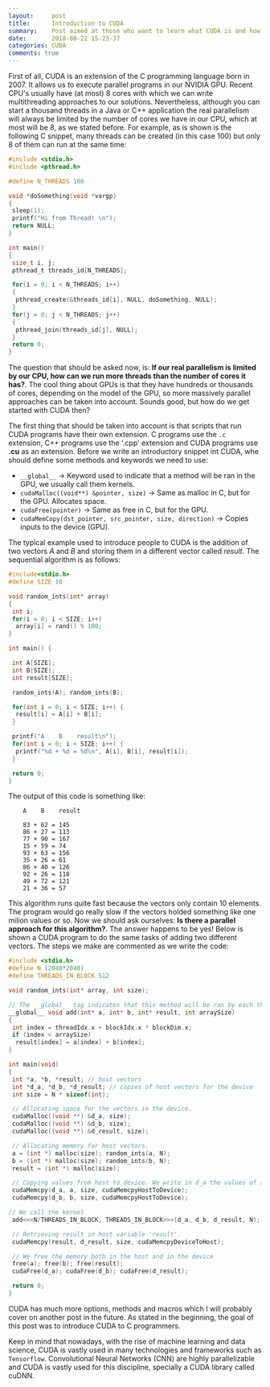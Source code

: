 ```yaml
---
layout:     post
title:      Introduction to CUDA
summary:    Post aimed at those who want to learn what CUDA is and how it works.
date:       2018-08-22 15-23-37
categories: CUDA
comments: true
---
```


First of all, CUDA is an extension of the C programming language born in 2007. It allows us to execute parallel
programs in our NVIDIA GPU. Recent CPU's usually have (at most) 8 cores with which we can write multithreading
approaches to our solutions. Nevertheless, although you can start a thousand threads in a Java or C++ application
the real parallelism will always be limited by the number of cores we have in our CPU, which at most will be 8, as
we stated before. For example, as is shown is the following C snippet, many threads can be created (in this case 100)
but only 8 of them can run at the same time:

```c
#include <stdio.h>
#include <pthread.h>

#define N_THREADS 100

void *doSomething(void *vargp)
{
 sleep(1);
 printf("Hi from Thread! \n");
 return NULL;
}

int main()
{
 size_t i, j;
 pthread_t threads_id[N_THREADS];

 for(i = 0; i < N_THREADS; i++)
 {
  pthread_create(&threads_id[i], NULL, doSomething, NULL);
 }
 for(j = 0; j < N_THREADS; j++)
 {
  pthread_join(threads_id[j], NULL);
 }
 return 0;
}
```

The question that should be asked now, is: **If our real parallelism is limited by our CPU, how can we run more threads
than the number of cores it has?**. The cool thing about GPUs is that they have hundreds or thousands of cores,
depending on the model of the GPU, so more massively parallel approaches can be taken into account. Sounds good, but how
do we get started with CUDA then?

The first thing that should be taken into account is that scripts that run CUDA programs have their own extension.
C programs use the `.c` extension, C++ programs use the '.cpp' extension and CUDA programs use **.cu** as an extension.
Before we write an introductory snippet int CUDA, whe should define some methods and keywords we need to use:

* `__global__` -> Keyword used to indicate that a method will be ran in the GPU, we usually call them kernels.
* `cudaMalloc((void**) &pointer, size)` -> Same as malloc in C, but for the GPU. Allocates space.
* `cudaFree(pointer)` -> Same as free in C, but for the GPU.
* `cudaMemCopy(dst_pointer, src_pointer, size, direction)` -> Copies inputs to the device (GPU).

The typical example used to introduce people to CUDA is the addition of two vectors _A_ and _B_ and storing them in a
different vector called _result_. The sequential algorithm is as follows:

```c
#include<stdio.h>
#define SIZE 10

void random_ints(int* array)
{
 int i;
 for(i = 0; i < SIZE; i++)
  array[i] = rand() % 100;
}

int main() {

 int A[SIZE];
 int B[SIZE];
 int result[SIZE];

 random_ints(A); random_ints(B);

 for(int i = 0; i < SIZE; i++) {
  result[i] = A[i] + B[i];
 }

 printf("A    B    result\n");
 for(int i = 0; i < SIZE; i++) {
  printf("%d + %d = %d\n", A[i], B[i], result[i]);
 }

 return 0;
}
```

The output of this code is something like:

```
    A    B    result

    83 + 62 = 145
    86 + 27 = 113
    77 + 90 = 167
    15 + 59 = 74
    93 + 63 = 156
    35 + 26 = 61
    86 + 40 = 126
    92 + 26 = 118
    49 + 72 = 121
    21 + 36 = 57
```

This algorithm runs quite fast because the vectors only contain 10 elements. The program would go really slow if
the vectors holded something like one milion values or so.
Now we should ask ourselves: **Is there a parallel approach for this algorithm?**. The answer happens to be yes!
Below is shown a CUDA program to do the same tasks of adding two different vectors. The steps we make are commented as
we write the code:

```c
#include <stdio.h>
#define N (2048*2048)
#define THREADS_IN_BLOCK 512

void random_ints(int* array, int size);

// The __global__ tag indicates that this method will be ran by each thread of the GPU.
__global__ void add(int* a, int* b, int* result, int arraySize)
{
 int index = threadIdx.x + blockIdx.x * blockDim.x;
 if (index < arraySize)
  result[index] = a[index] + b[index];
}

int main(void)
{
 int *a, *b, *result; // host vectors
 int *d_a, *d_b, *d_result; // copies of host vectors for the device
 int size = N * sizeof(int);

 // Allocating space for the vectors in the device.
 cudaMalloc((void **) &d_a, size);
 cudaMalloc((void **) &d_b, size);
 cudaMalloc((void **) &d_result, size);

 // Allocating memory for host vectors.
 a = (int *) malloc(size); random_ints(a, N);
 b = (int *) malloc(size); random_ints(b, N);
 result = (int *) malloc(size);

 // Copying values from host to device. We write in d_a the values of a. Same with d_b
 cudaMemcpy(d_a, a, size, cudaMemcpyHostToDevice);
 cudaMemcpy(d_b, b, size, cudaMemcpyHostToDevice);

// We call the kernel
 add<<<N/THREADS_IN_BLOCK, THREADS_IN_BLOCK>>>(d_a, d_b, d_result, N);

 // Retrieving result in host variable 'result'.
 cudaMemcpy(result, d_result, size, cudaMemcpyDeviceToHost);

 // We free the memory both in the host and in the device
 free(a); free(b); free(result);
 cudaFree(d_a); cudaFree(d_b); cudaFree(d_result);

 return 0;
}
```

CUDA has much more options, methods and macros which I will probably cover on another post in the future. As stated in
the beginning, the goal of this post was to introduce CUDA to C programmers.

Keep in mind that nowadays, with the rise of machine learning and data science, CUDA is vastly used in many technologies
and frameworks such as `Tensorflow`. Convolutional Neural Networks (CNN) are highly parallelizable and CUDA is vastly used
for this discipline, specially a CUDA library called cuDNN.